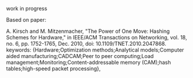 work in progress


Based on paper:

A. Kirsch and M. Mitzenmacher, "The Power of One Move: Hashing Schemes for Hardware," in IEEE/ACM Transactions on Networking, vol. 18, no. 6, pp. 1752-1765, Dec. 2010, doi: 10.1109/TNET.2010.2047868. keywords: {Hardware;Optimization methods;Analytical models;Computer aided manufacturing;CADCAM;Peer to peer computing;Load management;Monitoring;Content-addressable memory (CAM);hash tables;high-speed packet processing},
